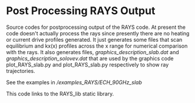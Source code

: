 # Post Processing RAYS Output

Source codes for postprocessing output of the RAYS code.  At present the code doesn't
actually process the rays since presently there are no heating or current drive profiles 
generated. It just generates some files that scan equilibrium and kx(x)
profiles across the x range for numerical comparison with the rays.  It also generates
files, *graphics_description_slab.dat* and *graphics_description_solovev.dat* that are used 
by the graphics code plot\_RAYS\_slab.py and plot\_RAYS\_slab.py respectively to show ray trajectories.

See the examples in */examples_RAYS/ECH_90GHz_slab*

This code links to the RAYS\_lib static library.